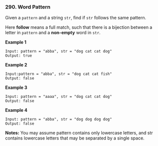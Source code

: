 ### 290. Word Pattern

Given a `pattern` and a string `str`, find if `str` follows the same pattern.

Here **follow** means a full match, such that there is a bijection between a letter in `pattern` and a **non-empty** word in `str`.

**Example 1**
```
Input: pattern = "abba", str = "dog cat cat dog"
Output: true
```

**Example 2**
```
Input:pattern = "abba", str = "dog cat cat fish"
Output: false
```

**Example 3**
```
Input: pattern = "aaaa", str = "dog cat cat dog"
Output: false
```
**Example 4**
```
Input: pattern = "abba", str = "dog dog dog dog"
Output: false
```

**Notes:**
You may assume pattern contains only lowercase letters, and str contains lowercase letters that may be separated by a single space.
